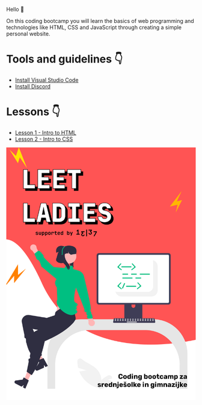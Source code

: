 Hello 👋

On this coding bootcamp you will learn the basics of web programming and technologies like HTML, CSS and JavaScript through creating a simple personal website.

# Tools and guidelines 👇

* [Install Visual Studio Code](./tools/installation-guidelines-vs-code.md)
* [Install Discord](./tools/installation-guidelines-discord.md)

# Lessons 👇

* [Lesson 1 - Intro to HTML](./lessons/first-lesson-html.md)
* [Lesson 2 - Intro to CSS](./lessons/second-lesson-css.md)


![alt text](./photos/leetladies-flyer.png "Leet Ladies - Coding bootcamp")
